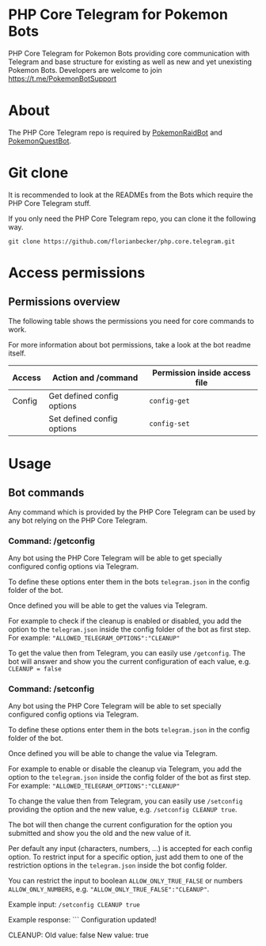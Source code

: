# PHP Core Telegram for Pokemon Bots

PHP Core Telegram for Pokemon Bots providing core communication with Telegram and base structure for existing as well as new and yet unexisting Pokemon Bots. Developers are welcome to join https://t.me/PokemonBotSupport

# About

The PHP Core Telegram repo is required by [PokemonRaidBot](https://github.com/florianbecker/PokemonRaidBot) and [PokemonQuestBot](https://github.com/florianbecker/PokemonQuestBot).

# Git clone

It is recommended to look at the READMEs from the Bots which require the PHP Core Telegram stuff.

If you only need the PHP Core Telegram repo, you can clone it the following way.

`git clone https://github.com/florianbecker/php.core.telegram.git`

# Access permissions

## Permissions overview

The following table shows the permissions you need for core commands to work.

For more information about bot permissions, take a look at the bot readme itself. 

| Access     | **Action and /command**                                          | Permission inside access file            |
|------------|------------------------------------------------------------------|------------------------------------------|
| Config     | Get defined config options                                       | `config-get`                             |
|            | Set defined config options                                       | `config-set`                             |

# Usage

## Bot commands

Any command which is provided by the PHP Core Telegram can be used by any bot relying on the PHP Core Telegram.

### Command: /getconfig

Any bot using the PHP Core Telegram will be able to get specially configured config options via Telegram.

To define these options enter them in the bots `telegram.json` in the config folder of the bot.

Once defined you will be able to get the values via Telegram.

For example to check if the cleanup is enabled or disabled, you add the option to the `telegram.json` inside the config folder of the bot as first step. For example: `"ALLOWED_TELEGRAM_OPTIONS":"CLEANUP"`

To get the value then from Telegram, you can easily use `/getconfig`. The bot will answer and show you the current configuration of each value, e.g. `CLEANUP = false`


### Command: /setconfig

Any bot using the PHP Core Telegram will be able to set specially configured config options via Telegram.

To define these options enter them in the bots `telegram.json` in the config folder of the bot.

Once defined you will be able to change the value via Telegram.

For example to enable or disable the cleanup via Telegram, you add the option to the `telegram.json` inside the config folder of the bot as first step. For example: `"ALLOWED_TELEGRAM_OPTIONS":"CLEANUP"`

To change the value then from Telegram, you can easily use `/setconfig` providing the option and the new value, e.g. `/setconfig CLEANUP true`.

The bot will then change the current configuration for the option you submitted and show you the old and the new value of it. 

Per default any input (characters, numbers, ...) is accepted for each config option. To restrict input for a specific option, just add them to one of the restriction options in the `telegram.json` inside the bot config folder.

You can restrict the input to boolean `ALLOW_ONLY_TRUE_FALSE` or numbers `ALLOW_ONLY_NUMBERS`, e.g. `"ALLOW_ONLY_TRUE_FALSE":"CLEANUP"`.

Example input: `/setconfig CLEANUP true`

Example response: ```
Configuration updated!

CLEANUP:
Old value: false
New value: true
```


